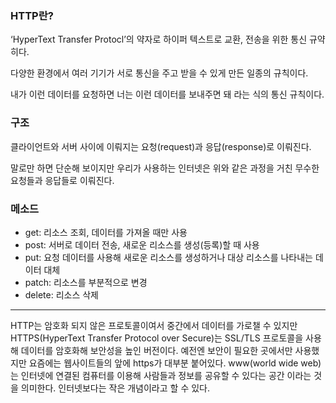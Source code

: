 ### HTTP란?

‘HyperText Transfer Protocl’의 약자로 하이퍼 텍스트로 교환, 전송을 위한 통신 규약히다.

다양한 환경에서 여러 기기가 서로 통신을 주고 받을 수 있게 만든 일종의 규칙이다.

내가 이런 데이터를 요청하면 너는 이런 데이터를 보내주면 돼 라는 식의 통신 규칙이다. 

### 구조

클라이언트와 서버 사이에 이뤄지는 요청(request)과 응답(response)로 이뤄진다. 

말로만 하면 단순해 보이지만 우리가 사용하는 인터넷은 위와 같은 과정을 거친 무수한 요청들과 응답들로 이뤄진다. 

### 메소드

- get: 리소스 조회, 데이터를 가져올 때만 사용
- post: 서버로 데이터 전송, 새로운 리소스를 생성(등록)할 때 사용
- put: 요청 데이터를 사용해 새로운 리소스를 생성하거나 대상 리소스를 나타내는 데이터 대체
- patch: 리소스를 부분적으로 변경
- delete: 리소스 삭제
***
HTTP는 암호화 되지 않은 프로토콜이여서 중간에서 데이터를 가로챌 수 있지만 HTTPS(HyperText Transfer Protocol over Secure)는 SSL/TLS 프로토콜을 사용해 데이터를 암호화해 보안성을 높인 버전이다. 예전엔 보안이 필요한 곳에서만 사용했지만 요즘에는 웹사이트들의 앞에 https가 대부분 붙어있다. www(world wide web)는 인터넷에 연결된 컴퓨터를 이용해 사람들과 정보를 공유할 수 있다는 공간 이라는 것을 의미한다. 인터넷보다는 작은 개념이라고 할 수 있다.
